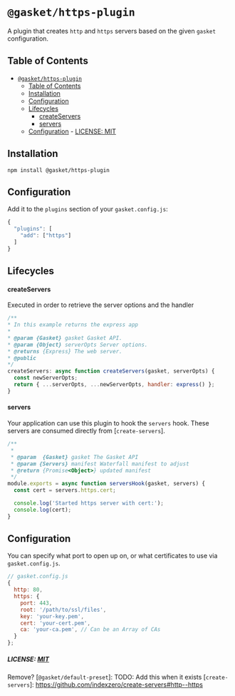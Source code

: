 # `@gasket/https-plugin`

A plugin that creates `http` and `https` servers based on the given `gasket`
configuration.

## Table of Contents

- [`@gasket/https-plugin`](#gaskethttps-plugin)
  - [Table of Contents](#table-of-contents)
  - [Installation](#installation)
  - [Configuration](#configuration)
  - [Lifecycles](#lifecycles)
      - [createServers](#createservers)
      - [servers](#servers)
  - [Configuration](#configuration-1)
        - [LICENSE: MIT](#license-mit)

## Installation

```
npm install @gasket/https-plugin
```

## Configuration

Add it to the `plugins` section of your `gasket.config.js`:

```js
{
  "plugins": [
    "add": ["https"]
  ]
}
```

## Lifecycles

#### createServers

Executed in order to retrieve the server options and the handler

```js
/**
* In this example returns the express app
*
* @param {Gasket} gasket Gasket API.
* @param {Object} serverOpts Server options.
* @returns {Express} The web server.
* @public
*/
createServers: async function createServers(gasket, serverOpts) {
  const newServerOpts;
  return { ...serverOpts, ...newServerOpts, handler: express() };
}
```

#### servers

Your application can use this plugin to hook the `servers` hook. These servers
are consumed directly from [`create-servers`].

```js
/**
 *
 * @param  {Gasket} gasket The Gasket API
 * @param {Servers} manifest Waterfall manifest to adjust
 * @return {Promise<Object>} updated manifest
 */
module.exports = async function serversHook(gasket, servers) {
  const cert = servers.https.cert;

  console.log('Started https server with cert:');
  console.log(cert);
}
```

## Configuration

You can specify what port to open up on, or what certificates to use via
`gasket.config.js`.

```js
// gasket.config.js
{
  http: 80,
  https: {
    port: 443,
    root: '/path/to/ssl/files',
    key: 'your-key.pem',
    cert: 'your-cert.pem',
    ca: 'your-ca.pem', // Can be an Array of CAs
  }
};
```
##### LICENSE: [MIT](./LICENSE)

Remove?
[`@gasket/default-preset`]: TODO: Add this when it exists
[`create-servers`]: https://github.com/indexzero/create-servers#http--https
